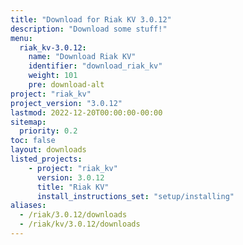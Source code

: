 ```yaml
---
title: "Download for Riak KV 3.0.12"
description: "Download some stuff!"
menu:
  riak_kv-3.0.12:
    name: "Download Riak KV"
    identifier: "download_riak_kv"
    weight: 101
    pre: download-alt
project: "riak_kv"
project_version: "3.0.12"
lastmod: 2022-12-20T00:00:00-00:00
sitemap:
  priority: 0.2
toc: false
layout: downloads
listed_projects:
    - project: "riak_kv"
      version: 3.0.12
      title: "Riak KV"
      install_instructions_set: "setup/installing"
aliases:
  - /riak/3.0.12/downloads
  - /riak/kv/3.0.12/downloads
---
```


